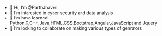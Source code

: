 - 👋 Hi, I’m @ParthJhaveri
- 👀 I’m interested in cyber security and data analysis
- 🌱 I’m have learned Python,C,C++,Java,HTML,CSS,Bootstrap,Angular,JavaScript and Jquery
- 💞️ I’m looking to collaborate on making various types of genrators


<!---
ParthJhaveri10/ParthJhaveri10 is a ✨ special ✨ repository because its `README.md` (this file) appears on your GitHub profile.
You can click the Preview link to take a look at your changes.
--->
